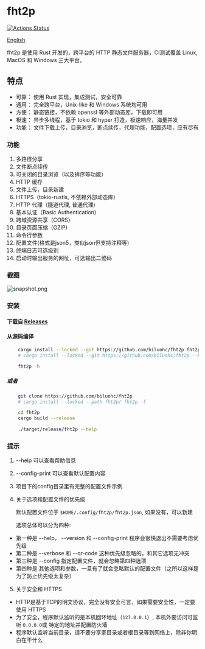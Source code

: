 # fht2p
[![Actions Status](https://github.com/biluohc/fht2p/workflows/CI/badge.svg)](https://github.com/biluohc/fht2p/actions)

[English](https://github.com/biluohc/fht2p/blob/master/readme.md)

fht2p 是使用 Rust 开发的，跨平台的 HTTP 静态文件服务器，CI测试覆盖 Linux, MacOS 和 Windows 三大平台。

## 特点
- 可靠： 使用 Rust 实现，集成测试，安全可靠
- 通用： 完全跨平台，Unix-like 和 Windows 系统均可用
- 方便： 静态链接，不依赖 openssl 等外部动态库，下载即可用
- 极速： 异步多线程，基于 tokio 和 hyper 打造，极速响应，海量并发
- 功能： 文件下载上传，目录浏览，断点续传，代理功能，配置选项，应有尽有

### 功能
1. 多路径分享
1. 文件断点续传
1. 可关闭的目录浏览（以及排序等功能）
1. HTTP 缓存
1. 文件上传，目录新建
1. HTTPS（tokio-rustls, 不依赖外部动态库）
1. HTTP 代理（隧道代理, 普通代理)
1. 基本认证（Basic Authentication）
1. 跨域资源共享（CORS）
1. 目录页面压缩（GZIP)
1. 命令行参数
1. 配置文件(格式是json5，类似json但支持注释等)
1. 终端日志可选级别
1. 启动时输出服务的网址，可选输出二维码

### 截图

![snapshot.png](https://raw.githubusercontent.com/biluohc/fht2p/master/config/assets/snapshot.png)

### 安装

#### 下载自 [Releases](https://github.com/biluohc/fht2p/releases)

#### 从源码编译
```sh
    cargo install --locked --git https://github.com/biluohc/fht2p fht2p -f
    # cargo install --locked --git https://github.com/biluohc/fht2p --branch dev fht2p -f

    fht2p -h
```
##### 或者
```sh
    git clone https://github.com/biluohc/fht2p
    # cargo install --locked --path fht2p/ fht2p -f

    cd fht2p
    cargo build --release

    ./target/release/fht2p --help
```

### 提示
1. --help 可以查看帮助信息
1. --config-print 可以查看默认配置内容
1. 项目下的config目录里有完整的配置文件示例

2. 关于选项和配置文件的优先级

    默认配置文件位于 `$HOME/.config/fht2p/fht2p.json`, 如果没有，可以新建

    选项总体可以分为四种:
- 第一种是 --help， --version 和 --config-print 程序会很快退出不需要考虑优先级
- 第二种是 --verbose 和 --qr-code 这种优先级忽略的，和其它选项无冲突
- 第三种是 --config 指定配置文件，就会忽略第四种选项
- 第四种是 其他选项和参数，一旦有了就会忽略默认的配置文件（之所以这样是为了防止优先级太复杂）

5. 关于安全和 HTTPS

- HTTP是基于TCP的明文协议，完全没有安全可言，如果需要安全性，一定要使用 HTTPS
- 为了安全，程序默认监听的是本机回环地址（`127.0.0.1`）, 本机外要访问可监听 `0.0.0.0`或 特定的地址并配置防火墙
- 程序默认监听当前目录，请不要分享家目录或者根目录等到网络上，除非你明白在干什么
